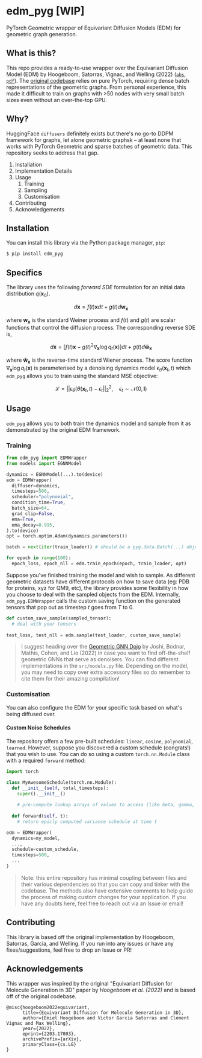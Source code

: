 # edm_pyg [WIP]
PyTorch Geometric wrapper of Equivariant Diffusion Models (EDM) for geometric graph generation.

## What is this?
This repo provides a ready-to-use wrapper over the Equivariant Diffusion Model (EDM) by Hoogeboom, Satorras, Vignac, and Welling (2022) ([`abs`](https://arxiv.org/abs/2203.17003), [`pdf`](https://arxiv.org/pdf/2203.17003.pdf)). The [original codebase](https://github.com/ehoogeboom/e3_diffusion_for_molecules) relies on pure PyTorch, requiring dense batch representations of the geometric graphs. From personal experience, this made it difficult to train on graphs with >50 nodes with very small batch sizes even without an over-the-top GPU. 

## Why?
HuggingFace `diffusers` definitely exists but there's no go-to DDPM framework for graphs, let alone geometric graphsk – at least none that works with PyTorch Geometric and sparse batches of geometric data. This repository seeks to address that gap.

1. Installation
2. Implementation Details
3. Usage
    1. Training
    2. Sampling
    3. Customisation
4. Contributing
5. Acknowledgements

## Installation

You can install this library via the Python package manager, `pip`:

```bash
$ pip install edm_pyg
```

## Specifics
The library uses the following _forward SDE_ formulation for an initial data distribution $q(\mathbf{x}_0)$.

$$
d\mathbf{x} = f(t)\mathbf{x}dt + g(t)d\mathbf{w}_\mathbf{x}
$$

where $\mathbf{w}_\mathbf{x}$ is the standard Weiner process and $f(t)$ and $g(t)$ are scalar functions that control the diffusion process. The corresponding reverse SDE is,

$$
d\mathbf{x} = [f(t)\mathbf{x}-g(t)^2 \nabla_\mathbf{x}\log q_t(\mathbf{x})]dt \nonumber + g(t)d\mathbf{\tilde{w}}_\mathbf{x}
$$

where $`\mathbf{\tilde{w}}_\mathbf{x}`$ is the reverse-time standard Wiener process. The score function $`\nabla_\mathbf{x}\log q_t(\mathbf{x})`$ is parameterised by a denoising dynamics model $`\epsilon_\theta(\mathbf{x}_t, t)`$ which `edm_pyg` allows you to train using the standard MSE objective:

$$
\mathcal{L} = ||\epsilon_\theta(\theta(\mathbf{x}_t,t)-\epsilon_t||^2_2, \quad \epsilon_t \sim \mathcal{N}(0, \mathbf{I})
$$

## Usage
`edm_pyg` allows you to both train the dynamics model and sample from it as demonstrated by the original EDM framework. 

### Training

```python
from edm_pyg import EDMWrapper
from models import EGNNModel

dynamics = EGNNModel(...).to(device)
edm = EDMWrapper(
  diffuser=dynamics,
  timesteps=500,
  scheduler="polynomial",
  condition_time=True,
  batch_size=64,
  grad_clip=False,
  ema=True, 
  ema_decay=0.995,
).to(device)
opt = torch.optim.Adam(dynamics.parameters())

batch = next(iter(train_loader)) # should be a pyg.data.Batch(...) object

for epoch in range(100):
  epoch_loss, epoch_nll = edm.train_epoch(epoch, train_loader, opt)
```

Suppose you've finished training the model and wish to sample. As different geometric datasets have different protocols on how to save data (eg: PDB for proteins, xyz for QM9, etc), the library provides some flexibility in how you choose to deal with the sampled objects from the EDM. Internally, `edm_pyg.EDMWrapper` calls the custom saving function on the generated tensors that pop out as timestep $t$ goes from $T$ to $0$.

```python
def custom_save_sample(sampled_tensor):
  # deal with your tensors
  
test_loss, test_nll = edm.sample(test_loader, custom_save_sample)
```

> I suggest heading over the [Geometric GNN Dojo](https://github.com/chaitjo/geometric-gnn-dojo) by Joshi, Bodnar, Mathis, Cohen, and Lio (2022) in case you want to find off-the-shelf geometric GNNs that serve as denoisers. You can find different implementations in the `src/models.py` file. Depending on the model, you may need to copy over extra accessory files so do remember to cite them for their amazing compilation! 

### Customisation
You can also configure the EDM for your specific task based on what's being diffused over. 

#### Custom Noise Schedules
The repository offers a few pre-built schedules: `linear`, `cosine`, `polynomial`, `learned`. However, suppose you discovered a custom schedule (congrats!) that you wish to use. You can do so using a custom `torch.nn.Module` class with a required `forward` method:

```python
import torch

class MyAwesomeSchedule(torch.nn.Module):
  def __init__(self, total_timesteps):
    super().__init__()
    
    # pre-compute lookup arrays of values to access (like beta, gamma, alpha, alpha_bar, etc)
    
  def forward(self, t):
    # return epicly computed variance schedule at time t

edm = EDMWrapper(
  dynamics=my_model,
  ...,
  schedule=custom_schedule,
  timesteps=500,
  ...
)
```

> Note: this entire repository has minimal coupling between files and their various dependencies so that you can copy and tinker with the codebase. The methods also have extensive comments to help guide the process of making custom changes for your application. If you have any doubts here, feel free to reach out via an Issue or email! 

## Contributing

This library is based off the original implementation by Hoogeboom, Satorras, Garcia, and Welling. If you run into any issues or have any fixes/suggestions, feel free to drop an Issue or PR!

## Acknowledgements
This wrapper was inspired by the original "Equivariant Diffusion for Molecule Generation in 3D" paper by _Hoogeboom et al. (2022)_ and is based off of the original codebase.

```
@misc{hoogeboom2022equivariant,
      title={Equivariant Diffusion for Molecule Generation in 3D}, 
      author={Emiel Hoogeboom and Victor Garcia Satorras and Clément Vignac and Max Welling},
      year={2022},
      eprint={2203.17003},
      archivePrefix={arXiv},
      primaryClass={cs.LG}
}
```
